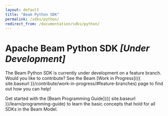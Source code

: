 ```yaml
---
layout: default
title: "Beam Python SDK"
permalink: /sdks/python/
redirect_from: /documentation/sdks/python/
---
```

# Apache Beam Python SDK _[Under Development]_

The Beam Python SDK is currently under development on a feature branch. Would you like to contribute? See the Beam [Work in Progress]({{ site.baseurl }}/contribute/work-in-progress/#feature-branches) page to find out how you can help!

Get started with the [Beam Programming Guide]({{ site.baseurl }}/learn/programming-guide) to learn the basic concepts that hold for all SDKs in the Beam Model.
